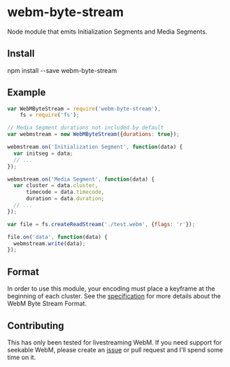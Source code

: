 # webm-byte-stream
Node module that emits Initialization Segments and Media Segments.

## Install

npm install --save webm-byte-stream

## Example

``` js
var WebMByteStream = require('webm-byte-stream'),
    fs = require('fs');

// Media Segment durations not included by default
var webmstream = new WebMByteStream({durations: true});

webmstream.on('Initialization Segment', function(data) {
  var initseg = data;
  // ...
});

webmstream.on('Media Segment', function(data) {
  var cluster = data.cluster,
      timecode = data.timecode,
      duration = data.duration;
  // ...
});

var file = fs.createReadStream('./test.webm', {flags: 'r'});

file.on('data', function(data) {
  webmstream.write(data);
});
```
## Format

In order to use this module, your encoding must place a keyframe at the beginning of each cluster. See the [specification](https://w3c.github.io/media-source/webm-byte-stream-format.html) for more details about the WebM Byte Stream Format.

## Contributing

This has only been tested for livestreaming WebM. If you need support for seekable WebM, please create an [issue](https://github.com/siphontv/webm-byte-stream/issues) or pull request and I'll spend some time on it.
